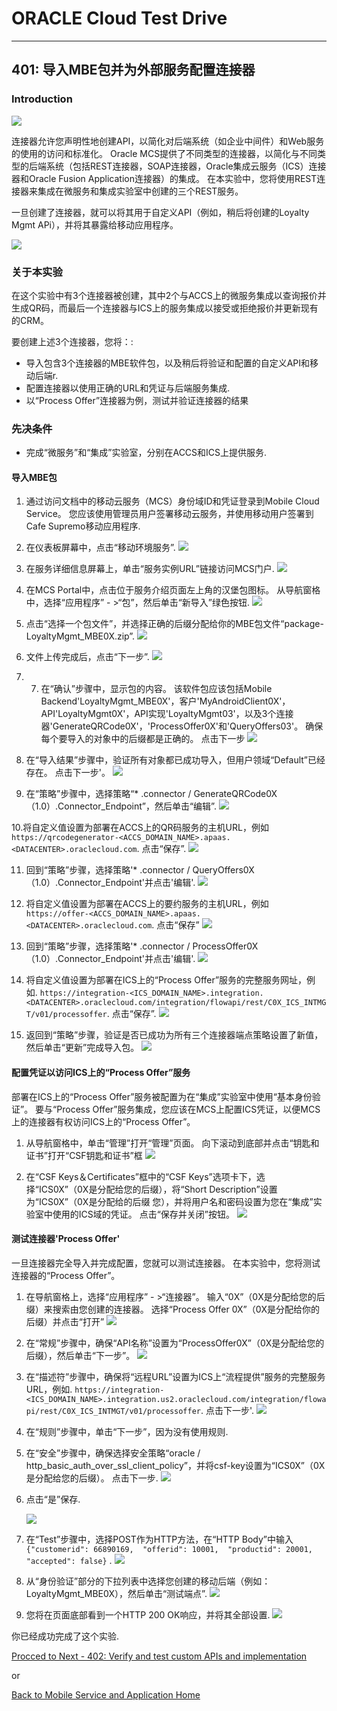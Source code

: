 
# ORACLE Cloud Test Drive #
-----
## 401: 导入MBE包并为外部服务配置连接器 ##

### Introduction ###
![](../common/images/mobile/402-Connectors_Overview.png)

连接器允许您声明性地创建API，以简化对后端系统（如企业中间件）和Web服务的使用的访问和标准化。 Oracle MCS提供了不同类型的连接器，以简化与不同类型的后端系统（包括REST连接器，SOAP连接器，Oracle集成云服务（ICS）连接器和Oracle Fusion Application连接器）的集成。 在本实验中，您将使用REST连接器来集成在微服务和集成实验室中创建的三个REST服务。

一旦创建了连接器，就可以将其用于自定义API（例如，稍后将创建的Loyalty Mgmt APi），并将其暴露给移动应用程序。

![](../common/images/mobile/402-Connectors_Mechanism.png)

### 关于本实验 ###
在这个实验中有3个连接器被创建，其中2个与ACCS上的微服务集成以查询报价并生成QR码，而最后一个连接器与ICS上的服务集成以接受或拒绝报价并更新现有的CRM。

要创建上述3个连接器，您将：:
- 导入包含3个连接器的MBE软件包，以及稍后将验证和配置的自定义API和移动后端r.
- 配置连接器以使用正确的URL和凭证与后端服务集成.
- 以“Process Offer”连接器为例，测试并验证连接器的结果

### 先决条件 ###
- 完成“微服务”和“集成”实验室，分别在ACCS和ICS上提供服务.

#### 导入MBE包 ####

1. 通过访问文档中的移动云服务（MCS）身份域ID和凭证登录到Mobile Cloud Service。 您应该使用管理员用户签署移动云服务，并使用移动用户签署到Cafe Supremo移动应用程序.

2. 在仪表板屏幕中，点击“移动环境服务”.
![](../common/images/mobile/400-MobileEnvService.png)

3. 在服务详细信息屏幕上，单击“服务实例URL”链接访问MCS门户.
![](../common/images/mobile/400-MCS_ServiceInstanceURL.png)

4. 在MCS Portal中，点击位于服务介绍页面左上角的汉堡包图标。 从导航窗格中，选择“应用程序” - >“包”，然后单击“新导入”绿色按钮.
![](../common/images/mobile/401-New_Import_Package.png)

5. 点击“选择一个包文件”，并选择正确的后缀分配给你的MBE包文件“package-LoyaltyMgmt_MBE0X.zip”.
![](../common/images/mobile/401-Import_Package_Select_File.png)

6. 文件上传完成后，点击“下一步”.
![](../common/images/mobile/401-Import_Package_File_Validated.png)

7. 7.	在“确认”步骤中，显示包的内容。 该软件包应该包括Mobile Backend'LoyaltyMgmt_MBE0X'，客户'MyAndroidClient0X'，API'LoyaltyMgmt0X'，API实现'LoyaltyMgmt03'，以及3个连接器'GenerateQRCode0X'，'ProcessOffer0X'和'QueryOffers03'。 确保每个要导入的对象中的后缀都是正确的。 点击下一步
![](../common/images/mobile/401-Import_Package_Confirm.png)

8. 在“导入结果”步骤中，验证所有对象都已成功导入，但用户领域“Default”已经存在。 点击下一步'。
![](../common/images/mobile/401-Import_Package_Results.png)

9. 在“策略”步骤中，选择策略“* .connector / GenerateQRCode0X（1.0）.Connector_Endpoint”，然后单击“编辑”.
![](../common/images/mobile/401-Import_Package_Select_GenerateQRCode_Endpoint.png)

10.将自定义值设置为部署在ACCS上的QR码服务的主机URL，例如 `https://qrcodegenerator-<ACCS_DOMAIN_NAME>.apaas.<DATACENTER>.oraclecloud.com`. 点击“保存”.
![](../common/images/mobile/401-Import_Package_Update_GenerateQRCode_Endpoint.png)

11. 回到“策略”步骤，选择策略'* .connector / QueryOffers0X（1.0）.Connector_Endpoint'并点击'编辑'.
![](../common/images/mobile/401-Import_Package_Select_QueryOffers_Endpoint.png)

12. 将自定义值设置为部署在ACCS上的要约服务的主机URL，例如 `https://offer-<ACCS_DOMAIN_NAME>.apaas.<DATACENTER>.oraclecloud.com`. 点击“保存”
![](../common/images/mobile/401-Import_Package_Update_QueryOffers_Endpoint.png)

13. 回到“策略”步骤，选择策略'* .connector / ProcessOffer0X（1.0）.Connector_Endpoint'并点击'编辑'.
![](../common/images/mobile/401-Import_Package_Select_ProcessOffer_Endpoint.png)

14. 将自定义值设置为部署在ICS上的“Process Offer”服务的完整服务网址，例如. `https://integration-<ICS_DOMAIN_NAME>.integration.<DATACENTER>.oraclecloud.com/integration/flowapi/rest/C0X_ICS_INTMGT/v01/processoffer`. 点击“保存”.
![](../common/images/mobile/401-Import_Package_Update_ProcessOffer_Endpoint.png)

15. 返回到“策略”步骤，验证是否已成功为所有三个连接器端点策略设置了新值，然后单击“更新”完成导入包。
![](../common/images/mobile/401-Import_Package_Complete_Update_Policies.png)


#### 配置凭证以访问ICS上的“Process Offer”服务 ####
部署在ICS上的“Process Offer”服务被配置为在“集成”实验室中使用“基本身份验证”。 要与“Process Offer”服务集成，您应该在MCS上配置ICS凭证，以便MCS上的连接器有权访问ICS上的“Process Offer”。

1. 从导航窗格中，单击“管理”打开“管理”页面。 向下滚动到底部并点击“钥匙和证书”打开“CSF钥匙和证书”框
![](../common/images/mobile/401-CSF_Navigate_To_CSF.png)

2. 在“CSF Keys＆Certificates”框中的“CSF Keys”选项卡下，选择“ICS0X”（0X是分配给您的后缀），将“Short Description”设置为“ICS0X”（0X是分配给的后缀 您），并将用户名和密码设置为您在“集成”实验室中使用的ICS域的凭证。 点击“保存并关闭”按钮。
![](../common/images/mobile/401-CSF_Update_CSF.png)

#### 测试连接器'Process Offer' ####

一旦连接器完全导入并完成配置，您就可以测试连接器。 在本实验中，您将测试连接器的“Process Offer”。

1. 在导航窗格上，选择“应用程序” - >“连接器”。 输入“0X”（0X是分配给您的后缀）来搜索由您创建的连接器。 选择“Process Offer 0X”（0X是分配给你的后缀）并点击“打开”
![](../common/images/mobile/401-Test_Connector_Open_ProcessOffer.png)

2. 在“常规”步骤中，确保“API名称”设置为“ProcessOffer0X”（0X是分配给您的后缀），然后单击“下一步”。
![](../common/images/mobile/401-Test_Connector_ProcessOffer_General.png)

3. 在“描述符”步骤中，确保将“远程URL”设置为ICS上“流程提供”服务的完整服务URL，例如. `https://integration-<ICS_DOMAIN_NAME>.integration.us2.oraclecloud.com/integration/flowapi/rest/C0X_ICS_INTMGT/v01/processoffer`. 点击下一步'.
![](../common/images/mobile/401-Test_Connector_ProcessOffer_Descriptor.png)

4. 在“规则”步骤中，单击“下一步”，因为没有使用规则. 

5. 在“安全”步骤中，确保选择安全策略“oracle / http_basic_auth_over_ssl_client_policy”，并将csf-key设置为“ICS0X”（0X是分配给您的后缀）。 点击下一步.
![](../common/images/mobile/401-Test_Connector_ProcessOffer_Security.png)

6. 点击“是”保存.

   ![](../common/images/mobile/401-Test_Connector_ProcessOffer_Save.png)

7. 在“Test”步骤中，选择POST作为HTTP方法，在“HTTP Body”中输入 `{"customerid": 66890169,  "offerid": 10001,  "productid": 20001,  "accepted": false}` .
![](../common/images/mobile/401-Test_Connector_ProcessOffer_Test_1.png)

8. 从“身份验证”部分的下拉列表中选择您创建的移动后端（例如：LoyaltyMgmt_MBE0X），然后单击“测试端点”.
![](../common/images/mobile/401-Test_Connector_ProcessOffer_Test_2.png)

9. 您将在页面底部看到一个HTTP 200 OK响应，并将其全部设置.
![](../common/images/mobile/401-Test_Connector_ProcessOffer_Test_Result.png)


你已经成功完成了这个实验.

[Procced to Next - 402: Verify and test custom APIs and implementation](402-MobileLab.md)

or

[Back to Mobile Service and Application Home](README.md)
